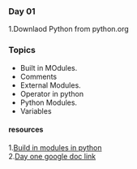 ### Day 01

1.Downlaod Python from python.org

### Topics

- Built in MOdules.
- Comments
- External Modules.
- Operator in python
- Python Modules.
- Variables

#### resources

1.<a target="blank" href="https://docs.python.org/3/py-modindex.html">Build in modules in python</a>
</br> 2.<a target="balnk" href="https://docs.google.com/document/d/1IPQ1tykf7zlLWiGAUzBgI38KxgXeDHerj38YwUHgeHY/edit">Day one google doc link</a>
